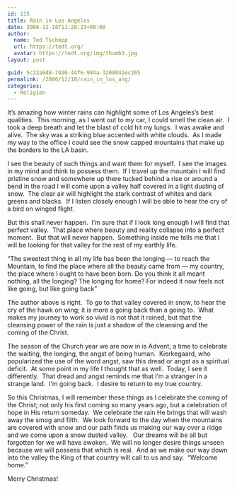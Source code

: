 ```yaml
---
id: 115
title: Rain in Los Angeles
date: 2006-12-18T11:28:23+00:00
author:
  name: Ted Tschopp
  url: https://tedt.org/
  avatar: https://tedt.org/img/thumb3.jpg
layout: post

guid: 5c22a9d8-7406-44f6-984a-3208042ec265
permalink: /2006/12/18/rain_in_los_ang/
categories:
  - Religion
---
```

It’s amazing how winter rains can highlight some of Los Angeles’s best qualities.  This morning, as I went out to my car, I could smell the clean air.  I took a deep breath and let the blast of cold hit my lungs.  I was awake and alive.  The sky was a striking blue accented with white clouds.  As I made my way to the office I could see the snow capped mountains that make up the borders to the LA basin.

I see the beauty of such things and want them for myself.  I see the images in my mind and think to possess them.  If I travel up the mountain I will find pristine snow and somewhere up there tucked behind a rise or around a bend in the road I will come upon a valley half covered in a light dusting of snow.  The clear air will highlight the stark contrast of whites and dark greens and blacks.  If I listen closely enough I will be able to hear the cry of a bird on winged flight.

But this shall never happen.  I’m sure that if I look long enough I will find that perfect valley.  That place where beauty and reality collapse into a perfect moment.  But that will never happen.  Something inside me tells me that I will be looking for that valley for the rest of my earthly life.

“The sweetest thing in all my life has been the longing — to reach the Mountain, to find the place where all the beauty came from — my country, the place where I ought to have been born. Do you think it all meant nothing, all the longing? The longing for home? For indeed it now feels not like going, but like going back”

The author above is right.  To go to that valley covered in snow, to hear the cry of the hawk on wing; it is more a going back than a going to.  What makes my journey to work so vivid is not that it rained, but that the cleansing power of the rain is just a shadow of the cleansing and the coming of the Christ.

The season of the Church year we are now in is Advent; a time to celebrate the waiting, the longing, the angst of being human.  Kierkegaard, who popularized the use of the word angst, saw this dread or angst as a spiritual deficit.  At some point in my life I thought that as well.  Today, I see it differently.  That dread and angst reminds me that I’m a stranger in a strange land.  I’m going back.  I desire to return to my true country.

So this Christmas, I will remember these things as I celebrate the coming of the Christ; not only his first coming so many years ago, but a celebration of hope in His return someday.  We celebrate the rain He brings that will wash away the smog and filth.  We look forward to the day when the mountains are covered with snow and our path finds us making our way over a ridge and we come upon a snow dusted valley.   Our dreams will be all but forgotten for we will have awoken.  We will no longer desire things unseen because we will possess that which is real.  And as we make our way down into the valley the King of that country will call to us and say.  “Welcome  home.”

Merry Christmas!